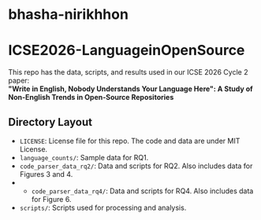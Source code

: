 # bhasha-nirikhhon
# ICSE2026-LanguageinOpenSource

This repo has the data, scripts, and results used in our ICSE 2026 Cycle 2 paper:  
**"Write in English, Nobody Understands Your Language Here": A Study of Non-English Trends in Open-Source Repositories**

## Directory Layout

- `LICENSE`: License file for this repo. The code and data are under MIT License.
- `language_counts/`: Sample data for RQ1.
- `code_parser_data_rq2/`: Data and scripts for RQ2. Also includes data for Figures 3 and 4.
- - `code_parser_data_rq4/`: Data and scripts for RQ4. Also includes data for Figure 6.
- `scripts/`: Scripts used for processing and analysis.
